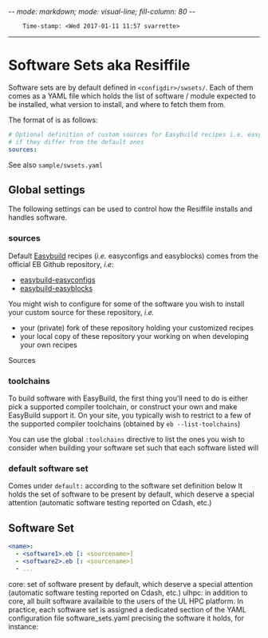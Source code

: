 -*- mode: markdown; mode: visual-line; fill-column: 80 -*-

        Time-stamp: <Wed 2017-01-11 11:57 svarrette>

-----------------------------
# Software Sets aka Resiffile

Software sets are by default defined in `<configdir>/swsets/`.
Each of them comes as a YAML file which holds the list of software / module expected to be installed, what version to install, and where to fetch them from.

The format of is as follows:

~~~yaml
# Optional definition of custom sources for Easybuild recipes i.e. easy{configs,blocks}
# if they differ from the default ones
sources:
~~~

See also `sample/swsets.yaml`

## Global settings

The following settings can be used to control how the Resiffile installs and handles software.

### sources

Default [Easybuild](https://hpcugent.github.io/easybuild) recipes (_i.e._ easyconfigs and easyblocks) comes from the official EB Github repository, _i.e_:

* [easybuild-easyconfigs](https://github.com/hpcugent/easybuild-easyconfigs)
* [easybuild-easyblocks](https://github.com/hpcugent/easybuild-easyblocks)

You might wish to configure for some of the software you wish to install your custom source for these repository, _i.e._

* your (private) fork of these repository holding your customized recipes
* your local copy of these repository your working on when developing your own recipes

Sources

### toolchains

To build software with EasyBuild, the first thing you'll need to do is either pick a supported compiler toolchain, or construct your own and make EasyBuild support it.
On your site, you typically wish to restrict to a few of the supported compiler toolchains (obtained by `eb --list-toolchains`)

You can use the global `:toolchains` directive to list the ones you wish to consider when building your software set such that each software listed will

### default software set

Comes under `default:` according to the software set definition below
It holds the set of software to be present by default, which deserve a special attention (automatic software testing reported on Cdash, etc.)

## Software Set

```yaml
<name>:
  - <software1>.eb [: <sourcename>]
  - <software2>.eb [: <sourcename>]
  - ...
```


core: set of software present by default, which deserve a special attention (automatic software testing reported on Cdash, etc.)
ulhpc: in addition to core, all built software availaible to the users of the UL HPC platform.
In practice, each software set is assigned a dedicated section of the YAML configuration file software_sets.yaml precising the software it holds, for instance:
